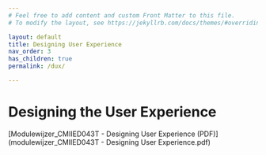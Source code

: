 ```yaml
---
# Feel free to add content and custom Front Matter to this file.
# To modify the layout, see https://jekyllrb.com/docs/themes/#overriding-theme-defaults

layout: default
title: Designing User Experience
nav_order: 3
has_children: true
permalink: /dux/

---
```


# Designing the User Experience

[Modulewijzer_CMIIED043T - Designing User Experience (PDF)](modulewijzer_CMIIED043T - Designing User Experience.pdf)